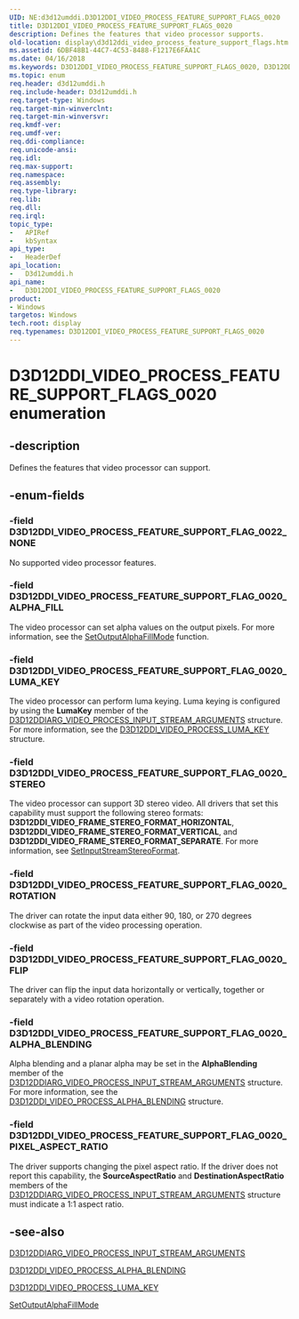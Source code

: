 ```yaml
---
UID: NE:d3d12umddi.D3D12DDI_VIDEO_PROCESS_FEATURE_SUPPORT_FLAGS_0020
title: D3D12DDI_VIDEO_PROCESS_FEATURE_SUPPORT_FLAGS_0020
description: Defines the features that video processor supports.
old-location: display\d3d12ddi_video_process_feature_support_flags.htm
ms.assetid: 6DBF48B1-44C7-4C53-8488-F1217E6FAA1C
ms.date: 04/16/2018
ms.keywords: D3D12DDI_VIDEO_PROCESS_FEATURE_SUPPORT_FLAGS_0020, D3D12DDI_VIDEO_PROCESS_FEATURE_SUPPORT_FLAGS_0020 enumeration [Display Devices], D3D12DDI_VIDEO_PROCESS_FEATURE_SUPPORT_FLAG_0020_ALPHA_BLENDING, D3D12DDI_VIDEO_PROCESS_FEATURE_SUPPORT_FLAG_0020_ALPHA_FILL, D3D12DDI_VIDEO_PROCESS_FEATURE_SUPPORT_FLAG_0020_FLIP, D3D12DDI_VIDEO_PROCESS_FEATURE_SUPPORT_FLAG_0020_LUMA_KEY, D3D12DDI_VIDEO_PROCESS_FEATURE_SUPPORT_FLAG_0020_PIXEL_ASPECT_RATIO, D3D12DDI_VIDEO_PROCESS_FEATURE_SUPPORT_FLAG_0020_ROTATION, D3D12DDI_VIDEO_PROCESS_FEATURE_SUPPORT_FLAG_0020_STEREO, D3D12DDI_VIDEO_PROCESS_FEATURE_SUPPORT_FLAG_0022_NONE, d3d12umddi/D3D12DDI_VIDEO_PROCESS_FEATURE_SUPPORT_FLAGS_0020, d3d12umddi/D3D12DDI_VIDEO_PROCESS_FEATURE_SUPPORT_FLAG_0020_ALPHA_BLENDING, d3d12umddi/D3D12DDI_VIDEO_PROCESS_FEATURE_SUPPORT_FLAG_0020_ALPHA_FILL, d3d12umddi/D3D12DDI_VIDEO_PROCESS_FEATURE_SUPPORT_FLAG_0020_FLIP, d3d12umddi/D3D12DDI_VIDEO_PROCESS_FEATURE_SUPPORT_FLAG_0020_LUMA_KEY, d3d12umddi/D3D12DDI_VIDEO_PROCESS_FEATURE_SUPPORT_FLAG_0020_PIXEL_ASPECT_RATIO, d3d12umddi/D3D12DDI_VIDEO_PROCESS_FEATURE_SUPPORT_FLAG_0020_ROTATION, d3d12umddi/D3D12DDI_VIDEO_PROCESS_FEATURE_SUPPORT_FLAG_0020_STEREO, d3d12umddi/D3D12DDI_VIDEO_PROCESS_FEATURE_SUPPORT_FLAG_0022_NONE, display.d3d12ddi_video_process_feature_support_flags
ms.topic: enum
req.header: d3d12umddi.h
req.include-header: D3d12umddi.h
req.target-type: Windows
req.target-min-winverclnt:
req.target-min-winversvr:
req.kmdf-ver:
req.umdf-ver:
req.ddi-compliance:
req.unicode-ansi:
req.idl:
req.max-support:
req.namespace:
req.assembly:
req.type-library:
req.lib:
req.dll:
req.irql:
topic_type:
-	APIRef
-	kbSyntax
api_type:
-	HeaderDef
api_location:
-	D3d12umddi.h
api_name:
-	D3D12DDI_VIDEO_PROCESS_FEATURE_SUPPORT_FLAGS_0020
product:
- Windows
targetos: Windows
tech.root: display
req.typenames: D3D12DDI_VIDEO_PROCESS_FEATURE_SUPPORT_FLAGS_0020
---
```


# D3D12DDI_VIDEO_PROCESS_FEATURE_SUPPORT_FLAGS_0020 enumeration


## -description


Defines the features that video processor can support.


## -enum-fields




### -field D3D12DDI_VIDEO_PROCESS_FEATURE_SUPPORT_FLAG_0022_NONE

No supported video processor features.

### -field D3D12DDI_VIDEO_PROCESS_FEATURE_SUPPORT_FLAG_0020_ALPHA_FILL

The video processor can set alpha values on the output pixels. For more information, see the [SetOutputAlphaFillMode](../d3d10umddi/nc-d3d10umddi-pfnd3d11_1ddi_videoprocessorsetoutputalphafillmode.md) function.


### -field D3D12DDI_VIDEO_PROCESS_FEATURE_SUPPORT_FLAG_0020_LUMA_KEY

The video processor can perform luma keying. Luma keying is configured by using the <b>LumaKey</b> member of the [D3D12DDIARG_VIDEO_PROCESS_INPUT_STREAM_ARGUMENTS](ns-d3d12umddi-d3d12ddiarg_video_process_input_stream_arguments_0032.md) structure. For more information, see the [D3D12DDI_VIDEO_PROCESS_LUMA_KEY](ns-d3d12umddi-d3d12ddi_video_process_luma_key_0020.md) structure.


### -field D3D12DDI_VIDEO_PROCESS_FEATURE_SUPPORT_FLAG_0020_STEREO

The video processor can support 3D stereo video. All drivers that set this capability must support the following stereo formats: <b>D3D12DDI_VIDEO_FRAME_STEREO_FORMAT_HORIZONTAL</b>, <b>D3D12DDI_VIDEO_FRAME_STEREO_FORMAT_VERTICAL</b>, and <b>D3D12DDI_VIDEO_FRAME_STEREO_FORMAT_SEPARATE</b>. For more information, see [SetInputStreamStereoFormat](../d3d10umddi/nc-d3d10umddi-pfnd3d11_1ddi_videoprocessorsetstreamstereoformat.md).



### -field D3D12DDI_VIDEO_PROCESS_FEATURE_SUPPORT_FLAG_0020_ROTATION

The driver can rotate the input data either 90, 180, or 270 degrees clockwise as part of the video processing operation.


### -field D3D12DDI_VIDEO_PROCESS_FEATURE_SUPPORT_FLAG_0020_FLIP

The driver can flip the input data horizontally or vertically, together or separately with a video rotation operation.


### -field D3D12DDI_VIDEO_PROCESS_FEATURE_SUPPORT_FLAG_0020_ALPHA_BLENDING

Alpha blending and a planar alpha may be set in the <b>AlphaBlending</b> member of the [D3D12DDIARG_VIDEO_PROCESS_INPUT_STREAM_ARGUMENTS](ns-d3d12umddi-d3d12ddiarg_video_process_input_stream_arguments_0032.md) structure. For more information, see the [D3D12DDI_VIDEO_PROCESS_ALPHA_BLENDING](ns-d3d12umddi-d3d12ddi_video_process_alpha_blending_0020.md) structure.


### -field D3D12DDI_VIDEO_PROCESS_FEATURE_SUPPORT_FLAG_0020_PIXEL_ASPECT_RATIO

The driver supports changing the pixel aspect ratio. If the driver does not report this capability, the <b>SourceAspectRatio</b> and <b>DestinationAspectRatio</b> members of the [D3D12DDIARG_VIDEO_PROCESS_INPUT_STREAM_ARGUMENTS](ns-d3d12umddi-d3d12ddiarg_video_process_input_stream_arguments_0032.md) structure must indicate a 1:1 aspect ratio.


## -see-also




[D3D12DDIARG_VIDEO_PROCESS_INPUT_STREAM_ARGUMENTS](ns-d3d12umddi-d3d12ddiarg_video_process_input_stream_arguments_0032.md)



[D3D12DDI_VIDEO_PROCESS_ALPHA_BLENDING](ns-d3d12umddi-d3d12ddi_video_process_alpha_blending_0020.md)



[D3D12DDI_VIDEO_PROCESS_LUMA_KEY](ns-d3d12umddi-d3d12ddi_video_process_luma_key_0020.md)



[SetOutputAlphaFillMode](../d3d10umddi/nc-d3d10umddi-pfnd3d11_1ddi_videoprocessorsetoutputalphafillmode.md)
 

 

